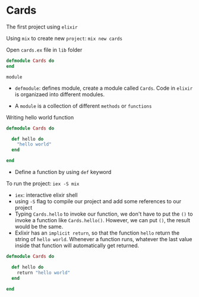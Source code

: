 # Cards

The first project using `elixir`

Using `mix` to create new `project`: `mix new cards`

Open `cards.ex` file in `lib` folder

```elixir
defmodule Cards do
end
```

`module`

- `defmodule`: defines module, create a module called `Cards`. Code in `elixir` is
  organizaed into different modules.

- A `module` is a collection of different `methods` or `functions`

Writing hello world function

```elixir
defmodule Cards do

  def hello do
    "hello world"
  end

end
```

- Define a function by using `def` keyword

To run the project: `iex -S mix`

- `iex`: interactive elixir shell
- using `-S` flag to compile our project and add some references to our project
- Typing `Cards.hello` to invoke our function, we don't have to put the `()` to
  invoke a function like `Cards.hello()`. However, we can put `()`, the result
  would be the same.
- Exlixir has an `implicit return`, so that the function `hello` return the string
  of `hello world`. Whenever a function runs, whatever the last value inside that
  function will automatically get returned.

```elixir
defmodule Cards do

  def hello do
    return "hello world"
  end

end
```
